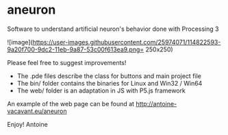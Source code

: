 # aneuron
Software to understand artificial neuron's behavior done with Processing 3

![image](https://user-images.githubusercontent.com/25974071/114822593-9a20f700-9dc2-11eb-9a87-53c00f613ea9.png= 250x250)

Please feel free to suggest improvements!

- The .pde files describe the class for buttons and main project file
- The bin/ folder contains the binaries for Linux and Win32 / Win64
- The web/ folder is an adaptation in JS with P5.js framework

An example of the web page can be found at http://antoine-vacavant.eu/aneuron

Enjoy!
Antoine
